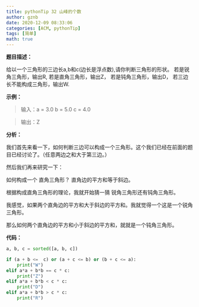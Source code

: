 ```yaml
---
title: pythonTip 32 山峰的个数
author: gznb
date: 2020-12-09 08:33:06
categories: [ACM, pythonTip]
tags: [简单]
math: true
---
```






**题目描述：**

给以一个三角形的三边长a,b和c(边长是浮点数),请你判断三角形的形状。 若是锐角三角形，输出R, 若是直角三角形，输出Z， 若是钝角三角形，输出D， 若三边长不能构成三角形，输出W.



**示例：**

> 输入：a = 3.0 b = 5.0 c = 4.0

> 输出：Z



**分析：**



我们首先来看一下，如何判断三边可以构成一个三角形。这个我们已经在前面的题目已经讨论了。（任意两边之和大于第三边。）

然后我们再来研究一下：

如何构成一个 直角三角形？  直角边的平方和等于斜边。



根据构成直角三角形的理论，我就开始猜一猜 锐角三角形还有钝角三角形。

我感觉，如果两个直角边的平方和大于斜边的平方和。我就觉得一个这是一个锐角三角形。

那么如何两个直角边的平方和小于斜边的平方和，就就是一个钝角三角形。



**代码：**

```python
a, b, c = sorted([a, b, c])

if (a + b <=  c) or (a + c <= b) or (b + c <= a):
    print("W")
elif a*a + b*b == c * c:
    print("Z")
elif a*a + b*b < c * c:
    print("D")
elif a*a + b*b > c * c:
    print("R")

```



